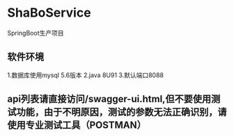 # ShaBoService
SpringBoot生产项目

## 软件环境
1.数据库使用mysql 5.6版本
2.java 8U91
3.默认端口8088

## api列表请直接访问/swagger-ui.html,但不要使用测试功能，由于不明原因，测试的参数无法正确识别，请使用专业测试工具（POSTMAN）